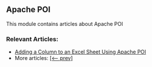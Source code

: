 ## Apache POI

This module contains articles about Apache POI

### Relevant Articles:

- [Adding a Column to an Excel Sheet Using Apache POI](https://www.baeldung.com/java-excel-add-column)
- More articles: [[<-- prev]](/apache-poi)
